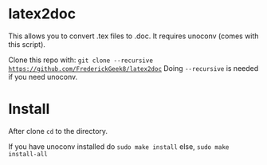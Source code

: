 latex2doc
=========

This allows you to convert .tex files to .doc. It requires unoconv (comes with this script).

Clone this repo with: <code>git clone --recursive https://github.com/FrederickGeek8/latex2doc</code>
Doing <code>--recursive</code> is needed if you need unoconv.

Install
=========

After clone <code>cd</code> to the directory.

If you have unoconv installed do <code>sudo make install</code>
else,
<code>sudo make install-all</code>
